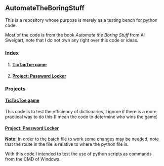 <h2>AutomateTheBoringStuff</h2>
<p>This is a repository whose purpose is merely as a testing bench for python code.</p>
<p>Most of the code is from the book <em>Automate the Boring Stuff</em> from Al Sweigart, note that I do not own any right over this code or ideas.</p>
<h3>Index</h3>
<ol>
	<li>
		<h4><a href="#tictactoe.py">TicTacToe game</a></h4>
	</li>
	<li>
		<h4><a href="#pw.py">Project: Password Locker</a></h4>
	</li>
</ol>
<h3>Projects</h3>
<h4><b><a name="tictactoe.py" href="tictactoe.py">TicTacToe game</a></b></h4>
<p>This code is to test the efficiency of dictionaries, I ignore if there is a more practical way to do this (I mean the code to determine who wins the game)</p>
<h4><b><a href="pw.py" name="pw.py">Project: Password Locker</a></b></h4>
<p><b>Note:</b> In order to the batch file to work some changes may be needed, note that the route in the file is relative to where the python file is.</p>
<p>With this code I intended to test the use of python scripts as commands from the CMD of Windows.</p>